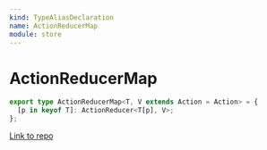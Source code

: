 ```yaml
---
kind: TypeAliasDeclaration
name: ActionReducerMap
module: store
---
```


# ActionReducerMap

```ts
export type ActionReducerMap<T, V extends Action = Action> = {
  [p in keyof T]: ActionReducer<T[p], V>;
};
```

[Link to repo](https://github.com/ngrx/platform/blob/master/modules/store/src/models.ts#L26-L28)

